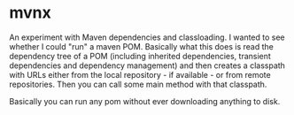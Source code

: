 # mvnx

An experiment with Maven dependencies and classloading. I wanted to see
whether I could "run" a maven POM. Basically what this does is read the
dependency tree of a POM (including inherited dependencies, transient
dependencies and dependency management) and then creates a classpath
with URLs either from the local repository - if available - or from
remote repositories. Then you can call some main method with that
classpath.

Basically you can run any pom without ever downloading anything to disk.

